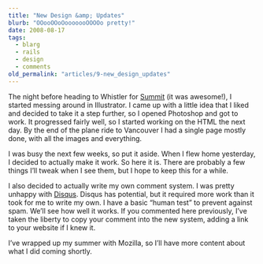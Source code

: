 ```yaml
---
title: "New Design &amp; Updates"
blurb: "OOooOOoOooooooOOOOo pretty!"
date: 2008-08-17
tags:
  - blarg
  - rails
  - design
  - comments
old_permalink: "articles/9-new_design_updates"
---
```


The night before heading to Whistler for [Summit](https://wiki.mozilla.org/Summit2008) (it was awesome!), I started messing around in Illustrator. I came up with a little idea that I liked and decided to take it a step further, so I opened Photoshop and got to work. It progressed fairly well, so I started working on the HTML the next day. By the end of the plane ride to Vancouver I had a single page mostly done, with all the images and everything.

I was busy the next few weeks, so put it aside. When I flew home yesterday, I decided to actually make it work. So here it is. There are probably a few things I’ll tweak when I see them, but I hope to keep this for a while.

I also decided to actually write my own comment system. I was pretty unhappy with [Disqus](http://disqus.com). Disqus has potential, but it required more work than it took for me to write my own. I have a basic “human test” to prevent against spam. We’ll see how well it works. If you commented here previously, I’ve taken the liberty to copy your comment into the new system, adding a link to your website if I knew it.

I’ve wrapped up my summer with Mozilla, so I’ll have more content about what I did coming shortly.
